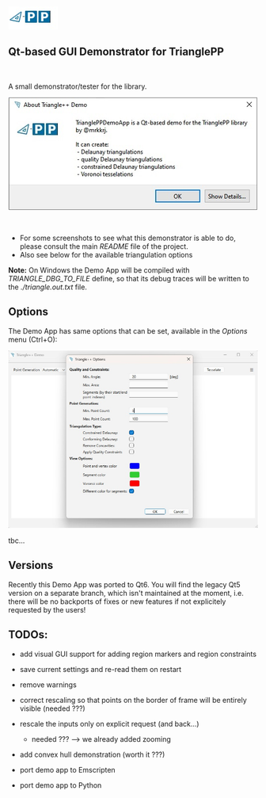 ![triangle-PP's logo](../triangle-PP-sm.jpg) 
<!-- img src="../triangle-PP-sm.jpg" alt="triangle-PP's logo" width="160"/ -->
## Qt-based GUI Demonstrator for TrianglePP
<br>

A small demonstrator/tester for the library.
<br>

![triangle-PP info screen](./triangle-PP-info-screen.jpg) 

<br>

 - For some screenshots to see what this demonstrator is able to do, please consult the main *README* file of the project.
 - Also see below for the available triangulation options

**Note:** On Windows the Demo App will be compiled with *TRIANGLE_DBG_TO_FILE* define, so that its debug traces will be written to the *./triangle.out.txt* file.

## Options
The Demo App has same options that can be set, available in the *Options* menu (Ctrl+O):

![demo app options](./demo-app-options.jpg)

tbc...

## Versions
Recently this Demo App was ported to Qt6. You will find the legacy Qt5 version on a separate branch, which isn't maintained at the moment, 
i.e. there will be no backports of fixes or new features if not explicitely requested by the users!

## TODOs:

 - add visual GUI support for adding region markers and region constraints
 - save current settings and re-read them on restart


 - remove warnings
 - correct rescaling so that points on the border of frame will be entirely visible (needed ???)
 - rescale the inputs only on explicit request (and back...) 
   - needed ??? --> we already added zooming

 
 - add convex hull demonstration (worth it ???)


 - port demo app to Emscripten
 - port demo app to Python
